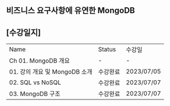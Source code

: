 ## 비즈니스 요구사항에 유연한 MongoDB

## [수강일지]
|                        |        |            |
|------------------------|--------|------------|
| Name                   | Status | 수강일        |
| Ch 01. MongoDB 개요      | -      | -          |
| 01. 강의 개요 및 MongoDB 소개 | 수강완료   | 2023/07/05 |
| 02. SQL vs NoSQL       | 수강완료   | 2023/07/07 |
| 03. MongoDB 구조         | 수강완료   | 2023/07/07 |
